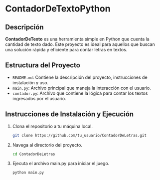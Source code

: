 # ContadorDeTextoPython

## Descripción

**ContadorDeTexto** es una herramienta simple en Python que cuenta la cantidad de texto dado. Este proyecto es ideal para aquellos que buscan una solución rápida y eficiente para contar letras en textos.

## Estructura del Proyecto

- `README.md`: Contiene la descripción del proyecto, instrucciones de instalación y uso.
- `main.py`: Archivo principal que maneja la interacción con el usuario.
- `contador.py`: Archivo que contiene la lógica para contar los textos ingresados por el usuario.

## Instrucciones de Instalación y Ejecución

1. Clona el repositorio a tu máquina local.
   ```bash
   git clone https://github.com/tu_usuario/ContadorDeLetras.git
    ```
 2. Navega al directorio del proyecto.
    ```bash
    cd ContadorDeLetras
    ```
3. Ejecuta el archivo main.py para iniciar el juego.
    ```bash
    python main.py
    ```